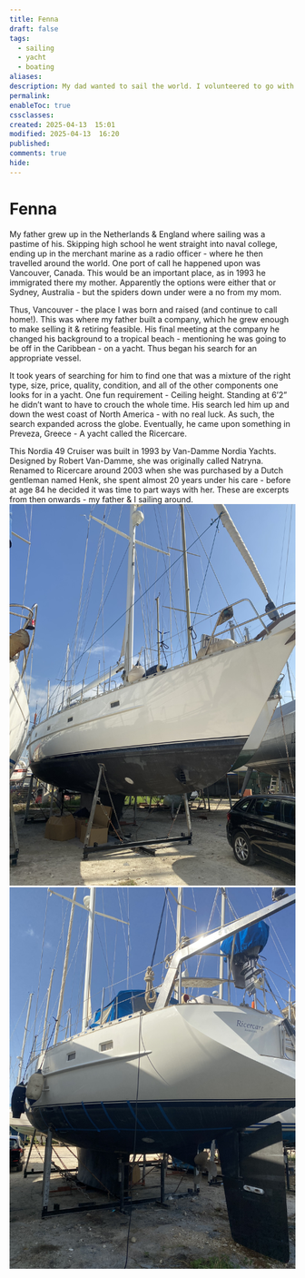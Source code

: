 ```yaml
---
title: Fenna
draft: false
tags:
  - sailing
  - yacht
  - boating
aliases: 
description: My dad wanted to sail the world. I volunteered to go with him. Stories and blurbs about the experience that has followed.
permalink: 
enableToc: true
cssclasses: 
created: 2025-04-13  15:01
modified: 2025-04-13  16:20
published: 
comments: true
hide:
---
```

# Fenna

My father grew up in the Netherlands & England where sailing was a pastime of his. Skipping high school he went straight into naval college, ending up in the merchant marine as a radio officer - where he then travelled around the world.  One port of call he happened upon was Vancouver, Canada. This would be an important place, as in 1993 he immigrated there my mother. Apparently the options were either that or Sydney, Australia - but the spiders down under were a no from my mom.

Thus, Vancouver - the place I was born and raised (and continue to call home!). This was where my father built a company, which he grew enough to make selling it & retiring feasible. His final meeting at the company he changed his background to a tropical beach - mentioning he was going to be off in the Caribbean - on a yacht. Thus began his search for an appropriate vessel.

It took years of searching for him to find one that was a mixture of the right type, size, price, quality, condition, and all of the other components one looks for in a yacht.  One fun requirement - Ceiling height. Standing at 6’2” he didn’t want to have to crouch the whole time. His search led him up and down the west coast of North America - with no real luck. As such, the search expanded across the globe. Eventually, he came upon something in Preveza, Greece - A yacht called the Ricercare.

This Nordia 49 Cruiser was built in 1993 by Van-Damme Nordia Yachts. Designed by Robert Van-Damme, she was originally called Natryna. Renamed to Ricercare around 2003 when she was purchased by a Dutch gentleman named Henk, she spent almost 20 years under his care - before at age 84 he decided it was time to part ways with her.  These are excerpts from then onwards - my father & I sailing around. 
![](attachments/ricercare_bow.jpg)
![](attachments/ricercare_stern.jpg)
